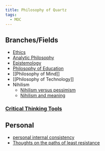 ```yaml
---
title: Philosophy of Quartz
tags:
  - MOC
---
```


## Branches/Fields
- [Ethics](ethics.md)
- [Analytic Philosophy](analytic%20philosophy.md)
- [Epistemology](Epistemology) 
- [Philosophy of Education](philosophy%20of%20education.md)
- [[Philosophy of Mind]] 
- [[Philosophy of Technology]]
- Nihilism
	- [Nihilism versus pessimism](Nihilism%20versus%20pessimism.md)
	- [Nihilism and meaning](Nihilism%20and%20meaning.md)

### [Critical Thinking Tools](Critical%20Thinking%20Tools.md)

## Personal 
- [personal internal consistency](personal%20internal%20consistency.md)
- [Thoughts on the paths of least resistance](Thoughts%20on%20the%20paths%20of%20least%20resistance.md) 

